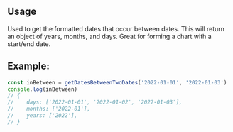 ## Usage

Used to get the formatted dates that occur between dates. This will return an object of years, months, and days. Great for forming a chart with a start/end date.

## Example:

```js
const inBetween = getDatesBetweenTwoDates('2022-01-01', '2022-01-03')
console.log(inBetween)
// {
//    days: ['2022-01-01', '2022-01-02', '2022-01-03'],
//    months: ['2022-01'],
//    years: ['2022'],
// }
```